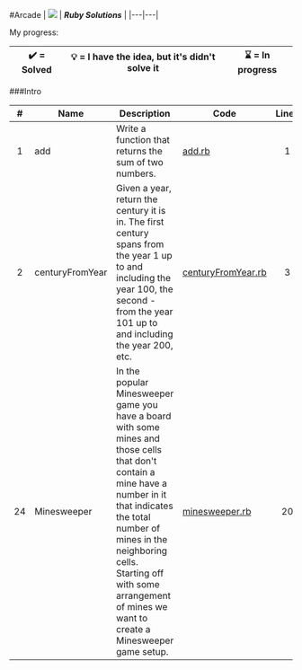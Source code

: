#Arcade
| ![](https://app.codesignal.com/user-icons/languages/rb.svg) | ***Ruby Solutions*** |
|---|---| 


My progress:

| :heavy_check_mark: = Solved | :bulb: = I have the idea, but it's didn't solve it | :hourglass: = In progress |
|:---:|:---:|:---:|

###Intro

| # | Name | Description | Code | Lines | Status |
|:---:|---|---|---|:---:|:---:|
| 1 | add | Write a function that returns the sum of two numbers. | [add.rb](./Intro-01-add/add.rb) | 1 | :heavy_check_mark: |
| 2 | centuryFromYear | Given a year, return the century it is in. The first century spans from the year 1 up to and including the year 100, the second - from the year 101 up to and including the year 200, etc. | [centuryFromYear.rb](./Intro-02-centuryFromYear/centuryFromYear.rb) | 3 | :heavy_check_mark: |
| 24 | Minesweeper | In the popular Minesweeper game you have a board with some mines and those cells that don't contain a mine have a number in it that indicates the total number of mines in the neighboring cells. Starting off with some arrangement of mines we want to create a Minesweeper game setup. | [minesweeper.rb](./Intro-24-Minesweeper/minesweeper.rb)  | 20 | :heavy_check_mark: |
